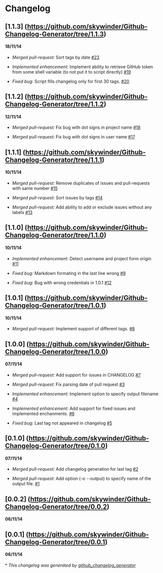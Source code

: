 # Changelog

## [1.1.3] (https://github.com/skywinder/Github-Changelog-Generator/tree/1.1.3)
#### 18/11/14
- *Merged pull-request:* Sort tags by date [\#23](https://github.com/skywinder/Github-Changelog-Generator/pull/23)

- *Implemented enhancement:* Implement ability to retrieve GitHub token from some shell variable (to not put it to script directly) [\#19](https://github.com/skywinder/Github-Changelog-Generator/issues/19)

- *Fixed bug:* Script fills changelog only for first 30 tags. [\#20](https://github.com/skywinder/Github-Changelog-Generator/issues/20)

## [1.1.2] (https://github.com/skywinder/Github-Changelog-Generator/tree/1.1.2)
#### 12/11/14
- *Merged pull-request:* Fix bug with dot signs in project name [\#18](https://github.com/skywinder/Github-Changelog-Generator/pull/18)

- *Merged pull-request:* Fix bug with dot signs in user name [\#17](https://github.com/skywinder/Github-Changelog-Generator/pull/17)

## [1.1.1] (https://github.com/skywinder/Github-Changelog-Generator/tree/1.1.1)
#### 10/11/14
- *Merged pull-request:* Remove duplicates of issues and pull-requests with same number [\#15](https://github.com/skywinder/Github-Changelog-Generator/pull/15)

- *Merged pull-request:* Sort issues by tags [\#14](https://github.com/skywinder/Github-Changelog-Generator/pull/14)

- *Merged pull-request:* Add ability to add or exclude issues without any labels [\#13](https://github.com/skywinder/Github-Changelog-Generator/pull/13)

## [1.1.0] (https://github.com/skywinder/Github-Changelog-Generator/tree/1.1.0)
#### 10/11/14
- *Implemented enhancement:* Detect username and project form origin [\#11](https://github.com/skywinder/Github-Changelog-Generator/issues/11)

- *Fixed bug:* Markdown formating in the last line wrong [\#9](https://github.com/skywinder/Github-Changelog-Generator/issues/9)

- *Fixed bug:* Bug with wrong credentials in 1.0.1 [\#12](https://github.com/skywinder/Github-Changelog-Generator/issues/12)

## [1.0.1] (https://github.com/skywinder/Github-Changelog-Generator/tree/1.0.1)
#### 10/11/14
- *Merged pull-request:* Implement support of different tags. [\#8](https://github.com/skywinder/Github-Changelog-Generator/pull/8)

## [1.0.0] (https://github.com/skywinder/Github-Changelog-Generator/tree/1.0.0)
#### 07/11/14
- *Merged pull-request:* Add support for issues in CHANGELOG [\#7](https://github.com/skywinder/Github-Changelog-Generator/pull/7)

- *Merged pull-request:* Fix parsing date of pull request [\#3](https://github.com/skywinder/Github-Changelog-Generator/pull/3)

- *Implemented enhancement:* Implement option to specify output filename [\#4](https://github.com/skywinder/Github-Changelog-Generator/issues/4)

- *Implemented enhancement:* Add support for fixed issues and implemented enchanments. [\#6](https://github.com/skywinder/Github-Changelog-Generator/issues/6)

- *Fixed bug:* Last tag not appeared in changelog [\#5](https://github.com/skywinder/Github-Changelog-Generator/issues/5)

## [0.1.0] (https://github.com/skywinder/Github-Changelog-Generator/tree/0.1.0)
#### 07/11/14
- *Merged pull-request:* Add changelog generation for last tag [\#2](https://github.com/skywinder/Github-Changelog-Generator/pull/2)

- *Merged pull-request:* Add option (-o --output) to specify name of the output file. [\#1](https://github.com/skywinder/Github-Changelog-Generator/pull/1)

## [0.0.2] (https://github.com/skywinder/Github-Changelog-Generator/tree/0.0.2)
#### 06/11/14
## [0.0.1] (https://github.com/skywinder/Github-Changelog-Generator/tree/0.0.1)
#### 06/11/14


\* *This changelog was generated by [github_changelog_generator](https://github.com/skywinder/Github-Changelog-Generator)*